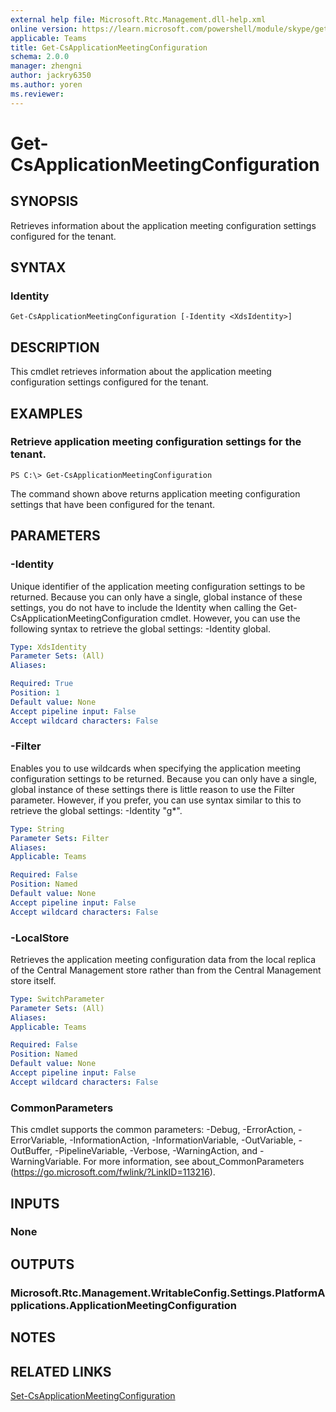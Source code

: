 ```yaml
---
external help file: Microsoft.Rtc.Management.dll-help.xml
online version: https://learn.microsoft.com/powershell/module/skype/get-CsApplicationMeetingConfiguration
applicable: Teams
title: Get-CsApplicationMeetingConfiguration
schema: 2.0.0
manager: zhengni
author: jackry6350
ms.author: yoren
ms.reviewer:
---
```


# Get-CsApplicationMeetingConfiguration

## SYNOPSIS

Retrieves information about the application meeting configuration settings configured for the tenant.

## SYNTAX

### Identity

```
Get-CsApplicationMeetingConfiguration [-Identity <XdsIdentity>] 
```

## DESCRIPTION

This cmdlet retrieves information about the application meeting configuration settings configured for the tenant.

## EXAMPLES

### Retrieve application meeting configuration settings for the tenant.

```
PS C:\> Get-CsApplicationMeetingConfiguration
```

The command shown above returns application meeting configuration settings that have been configured for the tenant.


## PARAMETERS

### -Identity

Unique identifier of the application meeting configuration settings to be returned.
Because you can only have a single, global instance of these settings, you do not have to include the Identity when calling the Get-CsApplicationMeetingConfiguration cmdlet.
However, you can use the following syntax to retrieve the global settings: -Identity global.

```yaml
Type: XdsIdentity
Parameter Sets: (All)
Aliases: 

Required: True
Position: 1
Default value: None
Accept pipeline input: False
Accept wildcard characters: False
```

### -Filter
Enables you to use wildcards when specifying the application meeting configuration settings to be returned.
Because you can only have a single, global instance of these settings there is little reason to use the Filter parameter.
However, if you prefer, you can use syntax similar to this to retrieve the global settings: -Identity "g*".

```yaml
Type: String
Parameter Sets: Filter
Aliases: 
Applicable: Teams

Required: False
Position: Named
Default value: None
Accept pipeline input: False
Accept wildcard characters: False
```

### -LocalStore
Retrieves the application meeting configuration data from the local replica of the Central Management store rather than from the Central Management store itself.

```yaml
Type: SwitchParameter
Parameter Sets: (All)
Aliases: 
Applicable: Teams

Required: False
Position: Named
Default value: None
Accept pipeline input: False
Accept wildcard characters: False
```

### CommonParameters
This cmdlet supports the common parameters: -Debug, -ErrorAction, -ErrorVariable, -InformationAction, -InformationVariable, -OutVariable, -OutBuffer, -PipelineVariable, -Verbose, -WarningAction, and -WarningVariable. For more information, see about_CommonParameters (https://go.microsoft.com/fwlink/?LinkID=113216).

## INPUTS

### None

## OUTPUTS

### Microsoft.Rtc.Management.WritableConfig.Settings.PlatformApplications.ApplicationMeetingConfiguration

## NOTES

## RELATED LINKS

[Set-CsApplicationMeetingConfiguration](Set-CsApplicationMeetingConfiguration.md)
